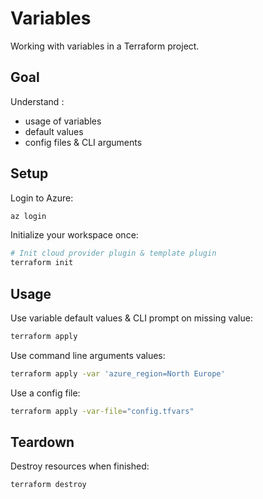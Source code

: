 # Variables
Working with variables in a Terraform project.

## Goal
Understand :
- usage of variables
- default values
- config files & CLI arguments

## Setup
Login to Azure:
```bash
az login
```

Initialize your workspace once:
```bash
# Init cloud provider plugin & template plugin
terraform init
```

## Usage
Use variable default values & CLI prompt on missing value:
```bash
terraform apply
```

Use command line arguments values:
```bash
terraform apply -var 'azure_region=North Europe'
```

Use a config file:
```bash
terraform apply -var-file="config.tfvars"
```

## Teardown
Destroy resources when finished:
```bash
terraform destroy
```
